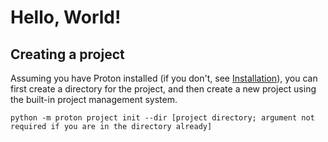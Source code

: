 # Hello, World!

## Creating a project

Assuming you have Proton installed (if you don't, see [Installation](installation.md)), you can first create a directory for the project, and then create a new project using the built-in project management system.

`python -m proton project init --dir [project directory; argument not required if you are in the directory already]`